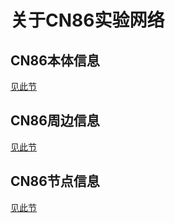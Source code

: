 # 关于CN86实验网络
## CN86本体信息
[见此节](/for-cn86/definition.md)
## CN86周边信息
[见此节](/for-cn86/relatedinfo.md)
## CN86节点信息
[见此节](/for-cn86/nodes.md)
